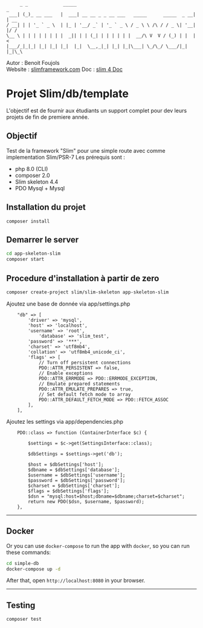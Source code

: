 ```
     _ _             _____                                            _    
 ___| (_)_ __ ___   |  ___| __ __ _ _ __ ___   _____      _____  _ __| | __
/ __| | | '_ ` _ \  | |_ | '__/ _` | '_ ` _ \ / _ \ \ /\ / / _ \| '__| |/ /
\__ \ | | | | | | | |  _|| | | (_| | | | | | |  __/\ V  V / (_) | |  |   <
|___/_|_|_| |_| |_| |_|  |_|  \__,_|_| |_| |_|\___| \_/\_/ \___/|_|  |_|\_\
```                                                                            
Autor : Benoit Foujols \
Website : [slimframework.com](https://www.slimframework.com/)
Doc : [slim 4 Doc](https://www.slimframework.com/docs/v4/)

# Projet Slim/db/template
L'objectif est de fournir aux étudiants un support complet pour dev leurs projets de fin de premiere année.

## Objectif
Test de la framework "Slim" pour une simple route avec comme implementation Slim/PSR-7
Les prérequis sont :
- php 8.0 (CLI)
- composer 2.0
- Slim skeleton 4.4
- PDO Mysql + Mysql

## Installation du projet
```
composer install
```

## Demarrer le server
```bash
cd app-skeleton-slim
composer start
```

## Procedure d'installation à partir de zero
```bash
composer create-project slim/slim-skeleton app-skeleton-slim
```
Ajoutez une base de donnée via app/settings.php
```
    "db" => [
        'driver' => 'mysql',
        'host' => 'localhost',
        'username' => 'root',
            'database' => 'slim_test',
        'password' => '***',
        'charset' => 'utf8mb4',
        'collation' => 'utf8mb4_unicode_ci',
        'flags' => [
            // Turn off persistent connections
            PDO::ATTR_PERSISTENT => false,
            // Enable exceptions
            PDO::ATTR_ERRMODE => PDO::ERRMODE_EXCEPTION,
            // Emulate prepared statements
            PDO::ATTR_EMULATE_PREPARES => true,
            // Set default fetch mode to array
            PDO::ATTR_DEFAULT_FETCH_MODE => PDO::FETCH_ASSOC
        ],
    ],
```
Ajoutez les settings via app/dependencies.php
```
    PDO::class => function (ContainerInterface $c) {

        $settings = $c->get(SettingsInterface::class);

        $dbSettings = $settings->get('db');

        $host = $dbSettings['host'];
        $dbname = $dbSettings['database'];
        $username = $dbSettings['username'];
        $password = $dbSettings['password'];
        $charset = $dbSettings['charset'];
        $flags = $dbSettings['flags'];
        $dsn = "mysql:host=$host;dbname=$dbname;charset=$charset";
        return new PDO($dsn, $username, $password);
    },
```

---
## Docker

Or you can use `docker-compose` to run the app with `docker`, so you can run these commands:
```bash
cd simple-db
docker-compose up -d
```
After that, open `http://localhost:8080` in your browser.

---
## Testing

```bash
composer test
```


